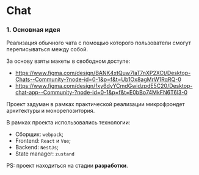 # Chat

### 1. Основная идея

Реализация обычного чата с помощью которого пользователи смогут переписываться между собой.

За основу взяты макеты в свободном доступе:

- https://www.figma.com/design/BANK4xtQuw7laT7nXP2XCt/Desktop-Chats--Community-?node-id=0-1&p=f&t=Ub1Ox8agMrW1RqRQ-0
- https://www.figma.com/design/fxy6dyYCmdGwidzpdE5C20/Desktop-chat-app--Community-?node-id=0-1&p=f&t=E0bBo74MkFN6T6l3-0

Проект задуман в рамках практической реализации микрофрондет архитектуры и монорепозитория.

В рамках проекта использовались технологии:

- Сборщик: `webpack`;
- Frontend: `React` и `Vue`;
- Backend: `NestJs`;
- State manager: `zustand`

PS: проект находиться на стадии **разработки**.
